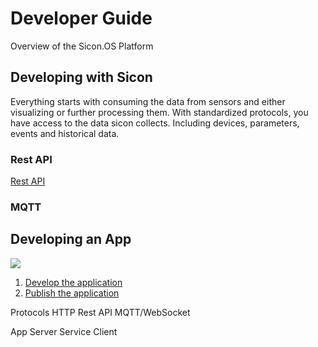 # Developer Guide

Overview of the Sicon.OS Platform

## Developing with Sicon

Everything starts with consuming the data from sensors and either visualizing or further processing them.
With standardized protocols, you have access to the data sicon collects. Including devices, parameters, events and historical data.

### Rest API

[Rest API](./restapi.md)

### MQTT

## Developing an App

![](/app-workflow.jpg)



1. [Develop the application](./create-app.md)
2. [Publish the application](./publish-app.md)




Protocols
    HTTP Rest API
    MQTT/WebSocket

App
    Server
    Service
    Client
